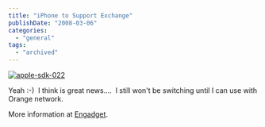 ```yaml
---
title: "iPhone to Support Exchange"
publishDate: "2008-03-06"
categories: 
  - "general"
tags:
  - "archived"
---
```


[![apple-sdk-022](https://ramberlinggeek.co.uk/wp-content/uploads/2008/03/apple-sdk-022.jpg)](https://www.engadget.com/2008/03/06/live-from-apples-iphone-press-conference/)

Yeah :-)  I think is great news....  I still won't be switching until I can use with Orange network.

More information at [Engadget](https://www.engadget.com/2008/03/06/live-from-apples-iphone-press-conference/).
